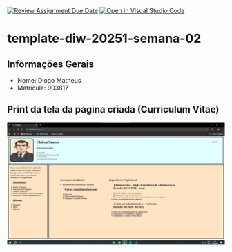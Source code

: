 [![Review Assignment Due Date](https://classroom.github.com/assets/deadline-readme-button-22041afd0340ce965d47ae6ef1cefeee28c7c493a6346c4f15d667ab976d596c.svg)](https://classroom.github.com/a/6b4UVvYL)
[![Open in Visual Studio Code](https://classroom.github.com/assets/open-in-vscode-2e0aaae1b6195c2367325f4f02e2d04e9abb55f0b24a779b69b11b9e10269abc.svg)](https://classroom.github.com/online_ide?assignment_repo_id=20130003&assignment_repo_type=AssignmentRepo)
# template-diw-20251-semana-02

## Informações Gerais
- Nome: Diogo Matheus
- Matricula: 903817

## Print da tela da página criada (Curriculum Vitae)

![Print](/public/print.jpg)
